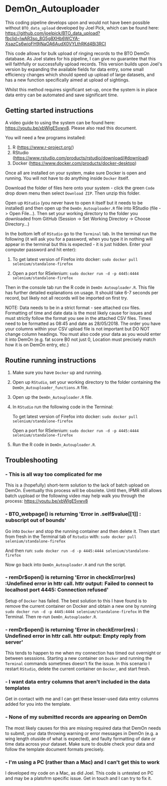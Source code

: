 # DemOn_Autouploader

This coding pipeline develops upon and would not have been possible without ```BTO_data_upload``` developed by Joel Pick, which can be found here: https://github.com/joelpick/BTO_data_upload?fbclid=IwAR3so_8G5g8XHb6WCYA-XsazCs6wioFH9jNaOA6AudX0VYLthRKd4Bi3RCI

This code allows for bulk upload of ringing records to the BTO DemOn database. As Joel states for his pipeline, I can give no guarantee that this will faithfully or successfully upload records.
This version builds upon Joel's version by expanding the available fields for data entry, some small efficiency changes which should speed up upload of large datasets, and has a new function specifically aimed at upload of sightings.

Whilst this method requires significant set-up, once the system is in place data entry can be automated and save significant time.

## Getting started instructions

A video guide to using the system can be found here: https://youtu.be/xbWlgE5vwv8. Please also read this document.

You will need a few programs installed:
1. R (https://www.r-project.org/)
2. RStudio (https://www.rstudio.com/products/rstudio/download/#download)
3. Docker (https://www.docker.com/products/docker-desktop)

Once all are installed on your system, make sure Docker is open and running. You will not have to do anything inside ```Docker``` itself.

Download the folder of files here onto your system - click the green ```Code``` drop down menu then select ```Download ZIP```. Then unzip this folder.

Open up ```RStudio``` (you never have to open ```R``` itself but it needs to be installed) and then open up the ```DemOn_Autouploader.R``` file into RStudio (file -> Open File...). Then set your working directory to the folder you downloaded from GitHub (Session -> Set Working Directory -> Choose Directory...)

In the bottom left of ```RStudio``` go to the ```Terminal``` tab. In the terminal run the following (it will ask you for a password, when you type it in nothing will appear in the terminal but this is expected - it is just hidden. Enter your computer password and hit enter):

1. To get latest version of Firefox into docker:
```sudo docker pull selenium/standalone-firefox```

2. Open a port for RSelenium:
```sudo docker run -d -p 4445:4444 selenium/standalone-firefox```

Then in the console tab run the R code in ```DemOn Autouploader.R```. This file has further detailed explanations on usage. It should take 6-7 seconds per record, but likely not all records will be imported on first try.

NOTE: Data needs to be in a strict format - see attached csv files. Formatting of time and date data is the most likely cause for issues and must strictly follow the format you see in the attached CSV files. Times need to be formatted as 08:45 and date as 28/05/2018. The order you have your columns within your CSV upload file is not important but DO NOT change column headings. You must also code your data as you would enter it into DemOn (e.g. fat score B0 not just 0, Location must precisely match how it is on DemOn entry, etc.)

## Routine running instructions

1. Make sure you have ```Docker``` up and running.

2. Open up ```RStudio```, set your working directory to the folder containing the ```DemOn_Autouploader_functions.R``` file. 

3. Open up the ```DemOn_Autouploader.R``` file. 

4. In ```RStudio``` run the following code in the Terminal:

    To get latest version of Firefox into docker:
    ```sudo docker pull selenium/standalone-firefox```

    Open a port for RSelenium:
    ```sudo docker run -d -p 4445:4444 selenium/standalone-firefox```

5. Run the R code in ```DemOn_Autouploader.R```.

## Troubleshooting

### - This is all way too complicated for me

This is a (hopefully) short-term solution to the lack of batch upload on DemOn. Eventually this process will be obsolete. Until then, IPMR still allows batch uypload or the following video may help walk you through the process: https://youtu.be/xbWlgE5vwv8

### - BTO_webpage() is returning 'Error in .self$value[[1]] : subscript out of bounds'

Go into ```Docker``` and stop the running container and then delete it. Then start from fresh in the Terminal tab of ```Rstudio``` with:
```sudo docker pull selenium/standalone-firefox```

And then run:
```sudo docker run -d -p 4445:4444 selenium/standalone-firefox```

Now go back into ```DemOn_Autouploader.R``` and run the script.

### - remDr$open() is returning 'Error in checkError(res) :Undefined error in httr call. httr output: Failed to connect to localhost port 4445: Connection refused'

Setup of ```Docker``` has failed. The best solution to this I have found is to remove the current container on Docker and obtain a new one by running ```sudo docker run -d -p 4445:4444 selenium/standalone-firefox``` in the Terminal. Then re-run ```DemOn_Autouploader.R```.

### - remDr$open() is returning 'Error in checkError(res) : Undefined error in httr call. httr output: Empty reply from server'

This tends to happen to me when my connection has timed out overnight or between sesssions. Starting a new container on ```Docker``` and running the ```Terminal``` commands sometimes doesn't fix the issue. In this scenario I restart ```RStudio```, delete the current container on ```Docker```, and start fresh.

### - I want data entry columns that aren't included in the data templates

Get in contact with me and I can get these lesser-used data entry columns added for you into the template.

### - None of my submitted records are appearing on DemOn

The most likely causes for this are missing required data that DemOn needs to submit, your data throwing warning or error messages in DemOn (e.g. a wing length otuside of what is expected), and faulty formatting of date or time data across your dataset. Make sure to double check your data and follow the template document formats precisely.

### - I'm using a PC (rather than a Mac) and I can't get this to work

I developed my code on a Mac, as did Joel. This code is untested on PC and may be a platofrm specific issue. Get in touch and I can try to fix it.
